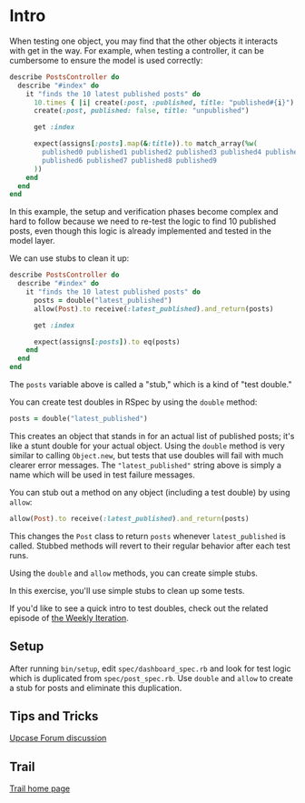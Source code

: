 # Intro

When testing one object, you may find that the other objects it interacts with get in the way. For example, when testing a controller, it can be cumbersome to ensure the model is used correctly:

``` ruby
describe PostsController do
  describe "#index" do
    it "finds the 10 latest published posts" do
      10.times { |i| create(:post, :published, title: "published#{i}") }
      create(:post, published: false, title: "unpublished")

      get :index

      expect(assigns[:posts].map(&:title)).to match_array(%w(
        published0 published1 published2 published3 published4 published5
        published6 published7 published8 published9
      ))
    end
  end
end
```

In this example, the setup and verification phases become complex and hard to follow because we need to re-test the logic to find 10 published posts, even though this logic is already implemented and tested in the model layer.

We can use stubs to clean it up:

``` ruby
describe PostsController do
  describe "#index" do
    it "finds the 10 latest published posts" do
      posts = double("latest_published")
      allow(Post).to receive(:latest_published).and_return(posts)

      get :index

      expect(assigns[:posts]).to eq(posts)
    end
  end
end
```

The `posts` variable above is called a "stub," which is a kind of "test double."

You can create test doubles in RSpec by using the `double` method:

``` ruby
posts = double("latest_published")
```

This creates an object that stands in for an actual list of published posts; it's like a stunt double for your actual object. Using the `double` method is very similar to calling `Object.new`, but tests that use doubles will fail with much clearer error messages. The `"latest_published"` string above is simply a name which will be used in test failure messages.

You can stub out a method on any object (including a test double) by using `allow`:

``` ruby
allow(Post).to receive(:latest_published).and_return(posts)
```

This changes the `Post` class to return `posts` whenever `latest_published` is called. Stubbed methods will revert to their regular behavior after each test runs.

Using the `double` and `allow` methods, you can create simple stubs.

In this exercise, you'll use simple stubs to clean up some tests.

If you'd like to see a quick intro to test doubles, check out the related episode of [the Weekly Iteration](https://upcase.com/videos/stubs-mocks-spies-and-fakes).

## Setup

After running `bin/setup`, edit `spec/dashboard_spec.rb` and look for test logic which is duplicated from `spec/post_spec.rb`. Use `double` and `allow` to create a stub for posts and eliminate this duplication.
## Tips and Tricks


[Upcase Forum discussion](https://forum.upcase.com/t/test-doubles-simple-stubs/4609)
## Trail

[Trail home page](https://thoughtbot.com/upcase/test-doubles)
